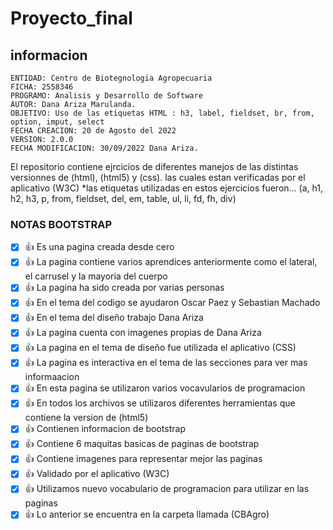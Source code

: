 # Proyecto_final

## informacion

    ENTIDAD: Centro de Biotegnologia Agropecuaria
    FICHA: 2558346
    PROGRAMO: Analisis y Desarrollo de Software 
    AUTOR: Dana Ariza Marulanda.
    OBJETIVO: Uso de las etiquetas HTML : h3, label, fieldset, br, from, option, imput, select
    FECHA CREACION: 20 de Agosto del 2022
    VERSION: 2.0.0
    FECHA MODIFICACION: 30/09/2022 Dana Ariza.

El repositorio contiene ejrcicios de diferentes manejos de las distintas versionnes de (html), (html5) y (css).
las cuales estan verificadas por el aplicativo (W3C)
*las etiquetas utilizadas en estos ejercicios fueron... (a, h1, h2, h3, p, from, fieldset, del, em, table, ul, li, fd, fh, div)

### NOTAS BOOTSTRAP 
-[X] 👍 Es una pagina creada desde cero
-[X] 👍 La pagina contiene varios aprendices anteriormente como el lateral, el carrusel y la mayoria del cuerpo
-[X] 👍 La pagina ha sido creada por varias personas
-[X] 👍 En el tema del codigo se ayudaron Oscar Paez y Sebastian Machado
-[X] 👍 En el tema del diseño trabajo Dana Ariza 
-[X] 👍 La pagina cuenta con imagenes propias de Dana Ariza
-[X] 👍 La pagina en el tema de diseño fue utilizada el aplicativo (CSS) 
-[X] 👍 La pagina es interactiva en el tema de las secciones para ver mas informaacion
-[X] 👍 En esta pagina se utilizaron varios vocavularios de programacion
-[X] 👍 En todos los archivos se utilizaros diferentes herramientas que contiene la version de (html5)
-[X] 👍 Contienen informacion de bootstrap 
-[X] 👍 Contiene 6 maquitas basicas de paginas de bootstrap
-[X] 👍 Contiene imagenes para representar mejor las paginas 
-[X] 👍 Validado por el aplicativo (W3C) 
-[X] 👍 Utilizamos nuevo vocabulario de programacion para utilizar en las paginas 
-[X] 👍 Lo anterior se encuentra en la carpeta llamada (CBAgro)
